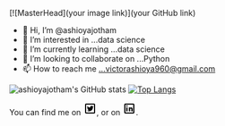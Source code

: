 [![MasterHead](your image link)](your GitHub link)
- 👋 Hi, I’m @ashioyajotham
- 👀 I’m interested in ...data science
- 🌱 I’m currently learning ...data science
- 💞️ I’m looking to collaborate on ...Python
- 📫 How to reach me ...victorashioya960@gmail.com

<!---
ashioyajotham/ashioyajotham is a ✨ special ✨ repository because its `README.md` (this file) appears on your GitHub profile.
You can click the Preview link to take a look at your changes.
--->
![ashioyajotham's GitHub stats](https://github-readme-stats.vercel.app/api?username=ashioyajotham&show_icons=true&theme=tokyonight)
[![Top Langs](https://github-readme-stats.vercel.app/api/top-langs/?username=ashioyajotham&layout=compact)](https://github.com/ashioyajotham/github-readme-stats)

<!-- Actual text -->

You can find me on [![Twitter][1.2]][1], or on [![LinkedIn][2.2]][2].

<!-- Icons -->

[1.2]: https://github.com/ashioyajotham/ashioyajotham/blob/main/icons8-twitter-24.png
[2.2]: https://github.com/ashioyajotham/ashioyajotham/blob/main/icons8-linkedin-24.png

<!-- Links to your social media accounts -->

[1]: https://twitter.com/ashioya_
[2]: https://www.linkedin.com/in/victor-ashioya-2559b418a/
